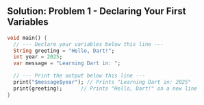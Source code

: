 ## Solution: Problem 1 - Declaring Your First Variables

```dart
void main() {
  // --- Declare your variables below this line ---
  String greeting = "Hello, Dart!";
  int year = 2025;
  var message = "Learning Dart in: ";

  // --- Print the output below this line ---
  print("$message$year"); // Prints "Learning Dart in: 2025"
  print(greeting);      // Prints "Hello, Dart!" on a new line
}
```